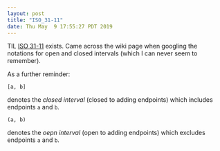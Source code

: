 ```yaml
---
layout: post
title: "ISO_31-11"
date: Thu May  9 17:55:27 PDT 2019
---
```


TIL [ISO 31-11](https://en.wikipedia.org/wiki/ISO_31-11) exists. Came across
the wiki page when googling the notations for open and closed intervals
(which I can never seem to remember).

As a further reminder:

```
[a, b]
```

denotes the _closed interval_ (closed to adding endpoints) which includes
endpoints `a` and `b`.

```
(a, b)
```

denotes the _oepn interval_ (open to adding endpoints) which excludes
endpoints `a` and `b`.
